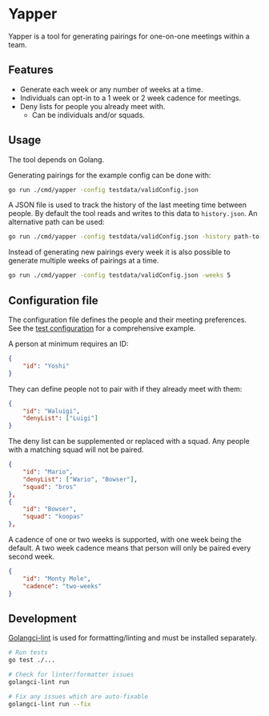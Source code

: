 # Yapper

Yapper is a tool for generating pairings for one-on-one meetings within a team.

## Features
- Generate each week or any number of weeks at a time.
- Individuals can opt-in to a 1 week or 2 week cadence for meetings.
- Deny lists for people you already meet with.
  - Can be individuals and/or squads.

## Usage
The tool depends on Golang.

Generating pairings for the example config can be done with:
```sh
go run ./cmd/yapper -config testdata/validConfig.json
```

A JSON file is used to track the history of the last meeting time between people. By default the tool reads and writes to this data to `history.json`. An alternative path can be used:
```sh
go run ./cmd/yapper -config testdata/validConfig.json -history path-to-history.json
```

Instead of generating new pairings every week it is also possible to generate multiple weeks of pairings at a time.
```sh
go run ./cmd/yapper -config testdata/validConfig.json -weeks 5
```

## Configuration file
The configuration file defines the people and their meeting preferences. See the [test configuration](testdata/validConfig.json) for a comprehensive example.

A person at minimum requires an ID:
```json
{
	"id": "Yoshi"
}
```

They can define people not to pair with if they already meet with them:
```json
{
	"id": "Waluigi",
	"denyList": ["Luigi"]
}
```

The deny list can be supplemented or replaced with a squad. Any people with a matching squad will not be paired.
```json
{
	"id": "Mario",
	"denyList": ["Wario", "Bowser"],
	"squad": "bros"
},
{
	"id": "Bowser",
	"squad": "koopas"
},
```
A cadence of one or two weeks is supported, with one week being the default. A two week cadence means that person will only be paired every second week.
```json
{
	"id": "Monty Mole",
    "cadence": "two-weeks"
}
```

## Development
[Golangci-lint](https://github.com/golangci/golangci-lint) is used for formatting/linting and must be installed separately.

```sh
# Run tests
go test ./...

# Check for linter/formatter issues
golangci-lint run

# Fix any issues which are auto-fixable
golangci-lint run --fix
```
